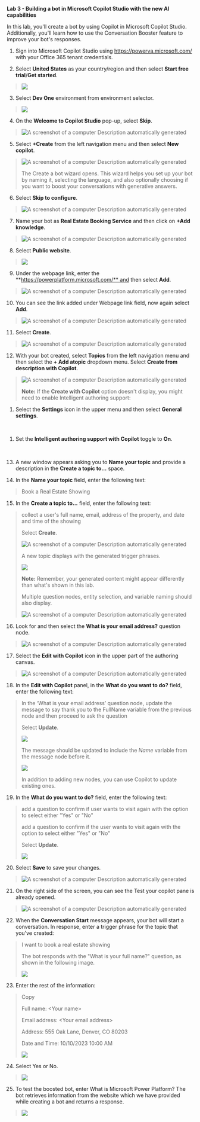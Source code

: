 **Lab 3 - Building a bot in Microsoft Copilot Studio with the new AI
capabilities**

In this lab, you'll create a bot by using Copilot in Microsoft Copilot
Studio. Additionally, you'll learn how to use the Conversation Booster
feature to improve your bot's responses.

1.  Sign into Microsoft Copilot Studio using
    <https://powerva.microsoft.com/> with your Office 365 tenant
    credentials.

2.  Select **United States** as your country/region and then
    select **Start free trial**/**Get started**.

> ![](./media/image1.png)

3.  Select **Dev One** environment from environment selector.

> ![](./media/image2.png)

4.  On the **Welcome to Copilot Studio** pop-up, select **Skip**.

> ![A screenshot of a computer Description automatically
> generated](./media/image3.png)

5.  Select **+Create** from the left navigation menu and then
    select **New copilot**.

> ![A screenshot of a computer Description automatically
> generated](./media/image4.png)
>
> The Create a bot wizard opens. This wizard helps you set up your bot
> by naming it, selecting the language, and also optionally choosing if
> you want to boost your conversations with generative answers.

6.  Select **Skip to configure**.

> ![A screenshot of a computer Description automatically
> generated](./media/image5.png)

7.  Name your bot as **Real Estate Booking Service** and then click on
    **+Add knowledge**.

> ![A screenshot of a computer Description automatically
> generated](./media/image6.png)

8.  Select **Public website**.

> ![](./media/image7.png)

9.  Under the webpage link, enter the
    **https://powerplatform.microsoft.com/** and then select **Add**.

> ![A screenshot of a computer Description automatically
> generated](./media/image8.png)

10. You can see the link added under Webpage link field, now again
    select **Add**.

> ![A screenshot of a computer Description automatically
> generated](./media/image9.png)

11. Select **Create**.

> ![A screenshot of a computer Description automatically
> generated](./media/image10.png)

12. With your bot created, select **Topics** from the left navigation
    menu and then select the **+ Add atopic** dropdown menu.
    Select **Create from description with Copilot**.

> ![A screenshot of a computer Description automatically
> generated](./media/image11.png)
>
> **Note:** If the **Create with Copilot** option doesn't display, you
> might need to enable Intelligent authoring support:

1.  Select the **Settings** icon in the upper menu and then
    select **General settings**.

&nbsp;

1.  Set the **Intelligent authoring support with Copilot** toggle
    to **On**.

&nbsp;

13. A new window appears asking you to **Name your topic** and provide a
    description in the **Create a topic to...** space.

14. In the **Name your topic** field, enter the following text:

> Book a Real Estate Showing

15. In the **Create a topic to...** field, enter the following text:

> collect a user's full name, email, address of the property, and date
> and time of the showing
>
> Select **Create**.
>
> ![A screenshot of a computer Description automatically
> generated](./media/image12.png)
>
> A new topic displays with the generated trigger phrases.
>
> ![](./media/image13.png)
>
> **Note:** Remember, your generated content might appear differently
> than what's shown in this lab.
>
> Multiple question nodes, entity selection, and variable naming should
> also display.
>
> ![A screenshot of a computer Description automatically
> generated](./media/image14.png)

16. Look for and then select the **What is your email
    address?** question node.

> ![A screenshot of a computer Description automatically
> generated](./media/image15.png)

17. Select the **Edit with Copilot** icon in the upper part of the
    authoring canvas.

> ![A screenshot of a computer Description automatically
> generated](./media/image16.png)

18. In the **Edit with Copilot** panel, in the **What do you want to
    do?** field, enter the following text:

> In the ‘What is your email address’ question node, update the message
> to say thank you to the FullName variable from the previous node and
> then proceed to ask the question
>
> Select **Update**.
>
> ![](./media/image17.png)
>
> The message should be updated to include the *Name* variable from the
> message node before it.
>
> ![](./media/image18.png)
>
> In addition to adding new nodes, you can use Copilot to update
> existing ones.

19. In the **What do you want to do?** field, enter the following text:

> add a question to confirm if user wants to visit again with the option
> to select either "Yes" or "No"
>
> add a question to confirm if the user wants to visit again with the
> option to select either "Yes" or "No"
>
> Select **Update**.
>
> ![](./media/image19.png)

20. Select **Save** to save your changes.

> ![A screenshot of a computer Description automatically
> generated](./media/image20.png)

21. On the right side of the screen, you can see the Test your copilot
    pane is already opened.

> ![A screenshot of a computer Description automatically
> generated](./media/image21.png)

22. When the **Conversation Start** message appears, your bot will start
    a conversation. In response, enter a trigger phrase for the topic
    that you've created:

> I want to book a real estate showing
>
> The bot responds with the "What is your full name?" question, as shown
> in the following image.
>
> ![](./media/image22.png)

23. Enter the rest of the information:

> Copy
>
> Full name: \<Your name\>
>
> Email address: \<Your email address\>
>
> Address: 555 Oak Lane, Denver, CO 80203
>
> Date and Time: 10/10/2023 10:00 AM
>
> ![](./media/image23.png)

24. Select Yes or No.

> ![](./media/image24.png)

25. To test the boosted bot, enter What is Microsoft Power Platform? The
    bot retrieves information from the website which we have provided
    while creating a bot and returns a response.

> ![](./media/image25.png)

